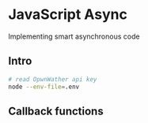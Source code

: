 # JavaScript Async

Implementing smart asynchronous code

## Intro

```sh
# read OpwnWather api key
node --env-file=.env
```

## Callback functions



